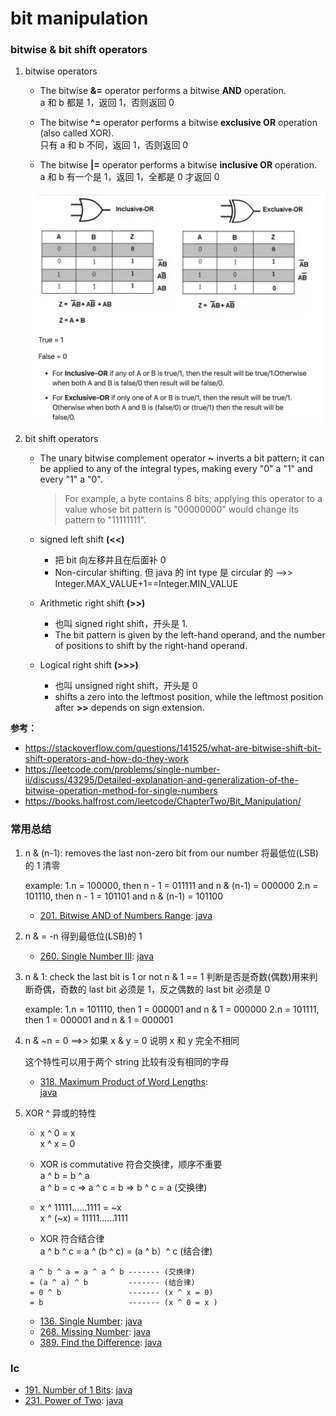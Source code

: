 # bit manipulation

### bitwise & bit shift operators

1. bitwise operators

   - The bitwise **&=** operator performs a bitwise **AND** operation.  
     a 和 b 都是 1，返回 1，否则返回 0

   - The bitwise **^=** operator performs a bitwise **exclusive OR** operation (also called XOR).  
     只有 a 和 b 不同，返回 1，否则返回 0

   - The bitwise **|=** operator performs a bitwise **inclusive OR** operation.  
     a 和 b 有一个是 1，返回 1，全都是 0 才返回 0

   ![Alt text](/images/inclusiveOR_exclusiveOR.jpg)

2. bit shift operators

   - The unary bitwise complement operator **~** inverts a bit pattern; it can be applied to any of the integral types, making every "0" a "1" and every "1" a "0".

     > For example, a byte contains 8 bits; applying this operator to a value whose bit pattern is "00000000" would change its pattern to "11111111".

   - signed left shift **(<<)**
     - 把 bit 向左移并且在后面补 0
     - Non-circular shifting. 但 java 的 int type 是 circular 的 -->> Integer.MAX_VALUE+1==Integer.MIN_VALUE
   - Arithmetic right shift **(>>)**
     - 也叫 signed right shift，开头是 1.
     - The bit pattern is given by the left-hand operand, and the number of positions to shift by the right-hand operand.
   - Logical right shift **(>>>)**
     - 也叫 unsigned right shift，开头是 0
     - shifts a zero into the leftmost position, while the leftmost position after **>>** depends on sign extension.

**参考：**

- https://stackoverflow.com/questions/141525/what-are-bitwise-shift-bit-shift-operators-and-how-do-they-work
- https://leetcode.com/problems/single-number-ii/discuss/43295/Detailed-explanation-and-generalization-of-the-bitwise-operation-method-for-single-numbers
- https://books.halfrost.com/leetcode/ChapterTwo/Bit_Manipulation/

### 常用总结

1. n & (n-1): removes the last non-zero bit from our number 将最低位(LSB)的 1 清零

   example:
   1.n = 100000, then n - 1 = 011111 and n & (n-1) = 000000
   2.n = 101110, then n - 1 = 101101 and n & (n-1) = 101100

   - [201. Bitwise AND of Numbers Range](https://leetcode.com/problems/bitwise-and-of-numbers-range/):
     [java](/solution_java/0201_Bitwise_AND_of_Numbers_Range.java)

2. n & = -n 得到最低位(LSB)的 1

   - [260. Single Number III](https://leetcode.com/problems/single-number-iii/):
     [java](/solution_java/0260_Single_Number_III.java)

3. n & 1: check the last bit is 1 or not
   n & 1 == 1 判断是否是奇数(偶数)用来判断奇偶，奇数的 last bit 必须是 1，反之偶数的 last bit 必须是 0

   example:
   1.n = 101110, then 1 = 000001 and n & 1 = 000000
   2.n = 101111, then 1 = 000001 and n & 1 = 000001

4. n & ~n = 0 ==>> 如果 x & y = 0 说明 x 和 y 完全不相同

   这个特性可以用于两个 string 比较有没有相同的字母

   - [318. Maximum Product of Word Lengths](https://leetcode.com/problems/maximum-product-of-word-lengths/):  
     [java](/solution_java/0318_Maximum_Product_of_Word_Lengths.java)

5. XOR ^ 异或的特性

   - x ^ 0 = x  
     x ^ x = 0
   - XOR is commutative 符合交换律，顺序不重要  
     a ^ b = b ^ a  
     a ^ b = c => a ^ c = b => b ^ c = a (交换律)

   - x ^ 11111……1111 = ~x  
     x ^ (~x) = 11111……1111

   - XOR 符合结合律  
     a ^ b ^ c = a ^ (b ^ c) = (a ^ b）^ c (结合律)

   ```
    a ^ b ^ a = a ^ a ^ b ------- (交换律)
    = (a ^ a) ^ b         ------- (结合律)
    = 0 ^ b               ------- (x ^ x = 0)
    = b                   ------- (x ^ 0 = x )
   ```

   - [136. Single Number](https://leetcode.com/problems/single-number/):
     [java](/solution_java/0136_Single_Number.java)
   - [268. Missing Number](https://leetcode.com/problems/missing-number/):
     [java](/solution_java/0268_Missing_Number.java)
   - [389. Find the Difference](https://leetcode.com/problems/find-the-difference/):
     [java](/solution_java/0389_Find_the_Difference.java)

### lc

- [191. Number of 1 Bits](https://leetcode.com/problems/number-of-1-bits/):
  [java](/solution_java/0191_Number_of_1_Bits.java)
- [231. Power of Two](https://leetcode.com/problems/power-of-two/):
  [java](/solution_java/0231_Power_of_Two.java)
